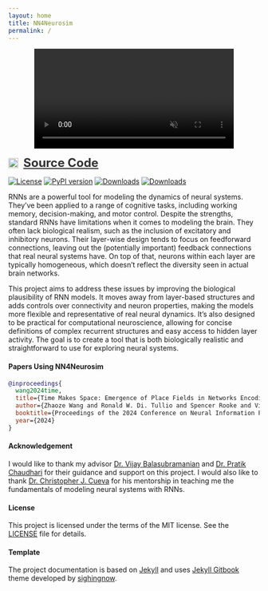 ```yaml
---
layout: home
title: NN4Neurosim
permalink: /
---
```


<div align="center">
  <video autoplay loop muted playsinline style="width: 50%; min-width: 400px; max-width: 600px;">
    <source src="{{ site.baseurl }}/assets/logo.mp4" type="video/mp4">
  </video>
</div>

<p style="display: flex; align-items: center;">
  <img src="{{ '/assets/images/icons/github.png' | relative_url }}" width="20" alt="GitHub">
  <a href="https://github.com/NN4Neurosim/nn4n" style="margin-left: 10px; color: #333; text-decoration: underline; font-size: 1.5rem; font-weight: bold">Source Code</a>
</p>

[![License](https://img.shields.io/badge/License-MIT-yellow.svg)](https://opensource.org/licenses/MIT)
[![PyPI version](https://badge.fury.io/py/nn4n.svg)](https://badge.fury.io/py/nn4n)
[![Downloads](https://static.pepy.tech/badge/nn4n)](https://pepy.tech/project/nn4n)
[![Downloads](https://static.pepy.tech/badge/nn4n/month)](https://pepy.tech/project/nn4n)

RNNs are a powerful tool for modeling the dynamics of neural systems. They’ve been applied to a range of cognitive tasks, including working memory, decision-making, and motor control. Despite the strengths, standard RNNs have limitations when it comes to modeling the brain. They often lack biological realism, such as the inclusion of excitatory and inhibitory neurons. Their layer-wise design tends to focus on feedforward connections, leaving out the (potentially important) feedback connections that real neural systems have. On top of that, neurons within each layer are typically homogeneous, which doesn’t reflect the diversity seen in actual brain networks.

This project aims to address these issues by improving the biological plausibility of RNN models. It moves away from layer-based structures and adds controls over connectivity and neuron properties, making the models more flexible and representative of real neural dynamics. It’s also designed to be practical for computational neuroscience, allowing for concise definitions of complex recurrent structures and easy access to hidden layer activity. The goal is to create a tool that is both biologically realistic and straightforward to use for exploring neural systems.

#### Papers Using NN4Neurosim
```bibtex
@inproceedings{
  wang2024time, 
  title={Time Makes Space: Emergence of Place Fields in Networks Encoding Temporally Continuous Sensory Experiences}, 
  author={Zhaoze Wang and Ronald W. Di. Tullio and Spencer Rooke and Vijay Balasubramanian}, 
  booktitle={Proceedings of the 2024 Conference on Neural Information Processing Systems (NeurIPS)}, 
  year={2024}
} 
```

#### Acknowledgement
I would like to thank my advisor [Dr. Vijay Balasubramanian](https://www.physics.upenn.edu/~vbalasub/Home.html) and [Dr. Pratik Chaudhari](https://pratikac.github.io/) for their guidance and support on this project. I would also like to thank [Dr. Christopher J. Cueva](https://www.metaconscious.org/author/chris-cueva/) for his mentorship in teaching me the fundamentals of modeling neural systems with RNNs.

#### License
This project is licensed under the terms of the MIT license. See the [LICENSE](https://opensource.mit.edu/license) file for details.

#### Template
The project documentation is based on [Jekyll](https://jekyllrb.com/) and uses [Jekyll Gitbook](https://github.com/sighingnow/jekyll-gitbook) theme developed by [sighingnow](https://github.com/sighingnow).

